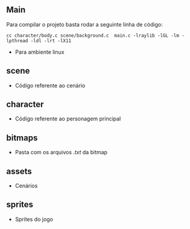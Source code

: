 ## Main

Para compilar o projeto basta rodar a seguinte linha de código:

```
cc character/body.c scene/background.c  main.c -lraylib -lGL -lm -lpthread -ldl -lrt -lX11

```

- Para ambiente linux

## scene

- Código referente ao cenário

## character

- Código referente ao personagem principal

## bitmaps

- Pasta com os arquivos _.txt_ da bitmap

## assets

- Cenários

## sprites

- Sprites do jogo